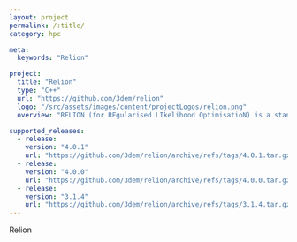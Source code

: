 ```yaml
---
layout: project
permalink: /:title/
category: hpc

meta:
  keywords: "Relion"

project:
  title: "Relion"
  type: "C++"
  url: "https://github.com/3dem/relion"
  logo: "/src/assets/images/content/projectLogos/relion.png"
  overview: "RELION (for REgularised LIkelihood OptimisatioN) is a stand-alone computer program for Maximum A Posteriori refinement of (multiple) 3D reconstructions or 2D class averages in cryo-electron microscopy. It is developed in the research group of Sjors Scheres at the MRC Laboratory of Molecular Biology."

supported_releases:
  - release:
    version: "4.0.1"
    url: "https://github.com/3dem/relion/archive/refs/tags/4.0.1.tar.gz"
  - release:
    version: "4.0.0"
    url: "https://github.com/3dem/relion/archive/refs/tags/4.0.0.tar.gz"
  - release:
    version: "3.1.4"
    url: "https://github.com/3dem/relion/archive/refs/tags/3.1.4.tar.gz"
---
```


<p>Relion</p>
